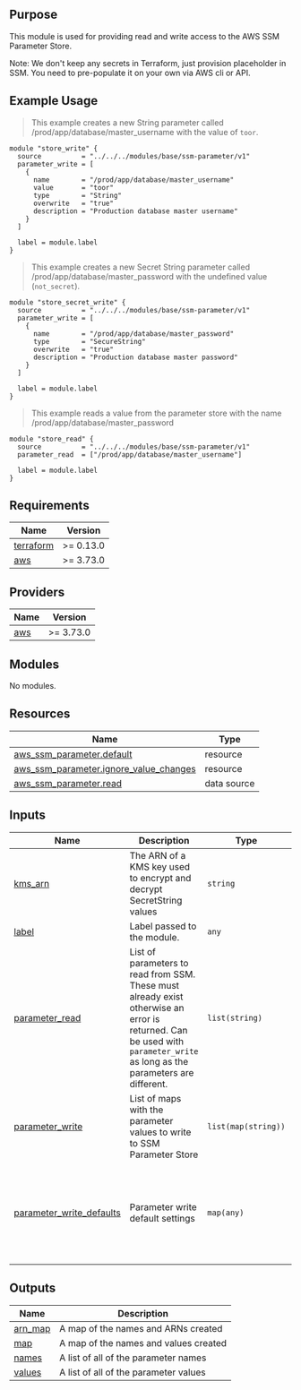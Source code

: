 <!-- BEGIN_TF_DOCS -->
## Purpose
This module is used for providing read and write access to the AWS SSM Parameter Store.

Note: We don't keep any secrets in Terraform, just provision placeholder in SSM. You need to pre-populate it on your own via AWS cli or API.

## Example Usage
> This example creates a new String parameter called /prod/app/database/master_username with the value of `toor`.
```hcl
module "store_write" {
  source          = "../../../modules/base/ssm-parameter/v1"
  parameter_write = [
    {
      name        = "/prod/app/database/master_username"
      value       = "toor"
      type        = "String"
      overwrite   = "true"
      description = "Production database master username"
    }
  ]

  label = module.label
}
```
> This example creates a new Secret String parameter called /prod/app/database/master_password with the undefined value (`not_secret`).
```hcl
module "store_secret_write" {
  source          = "../../../modules/base/ssm-parameter/v1"
  parameter_write = [
    {
      name        = "/prod/app/database/master_password"
      type        = "SecureString"
      overwrite   = "true"
      description = "Production database master password"
    }
  ]

  label = module.label
}
```

> This example reads a value from the parameter store with the name /prod/app/database/master_password
```hcl
module "store_read" {
  source          = "../../../modules/base/ssm-parameter/v1"
  parameter_read  = ["/prod/app/database/master_username"]

  label = module.label
}
```

## Requirements

| Name | Version |
|------|---------|
| <a name="requirement_terraform"></a> [terraform](#requirement\_terraform) | >= 0.13.0 |
| <a name="requirement_aws"></a> [aws](#requirement\_aws) | >= 3.73.0 |

## Providers

| Name | Version |
|------|---------|
| <a name="provider_aws"></a> [aws](#provider\_aws) | >= 3.73.0 |

## Modules

No modules.

## Resources

| Name | Type |
|------|------|
| [aws_ssm_parameter.default](https://registry.terraform.io/providers/hashicorp/aws/latest/docs/resources/ssm_parameter) | resource |
| [aws_ssm_parameter.ignore_value_changes](https://registry.terraform.io/providers/hashicorp/aws/latest/docs/resources/ssm_parameter) | resource |
| [aws_ssm_parameter.read](https://registry.terraform.io/providers/hashicorp/aws/latest/docs/data-sources/ssm_parameter) | data source |

## Inputs

| Name | Description | Type | Default | Required |
|------|-------------|------|---------|:--------:|
| <a name="input_kms_arn"></a> [kms\_arn](#input\_kms\_arn) | The ARN of a KMS key used to encrypt and decrypt SecretString values | `string` | `""` | no |
| <a name="input_label"></a> [label](#input\_label) | Label passed to the module. | `any` | `{}` | no |
| <a name="input_parameter_read"></a> [parameter\_read](#input\_parameter\_read) | List of parameters to read from SSM. These must already exist otherwise an error is returned. Can be used with `parameter_write` as long as the parameters are different. | `list(string)` | `[]` | no |
| <a name="input_parameter_write"></a> [parameter\_write](#input\_parameter\_write) | List of maps with the parameter values to write to SSM Parameter Store | `list(map(string))` | `[]` | no |
| <a name="input_parameter_write_defaults"></a> [parameter\_write\_defaults](#input\_parameter\_write\_defaults) | Parameter write default settings | `map(any)` | <pre>{<br>  "allowed_pattern": null,<br>  "data_type": "text",<br>  "description": null,<br>  "overwrite": "false",<br>  "tier": "Standard",<br>  "type": "SecureString"<br>}</pre> | no |

## Outputs

| Name | Description |
|------|-------------|
| <a name="output_arn_map"></a> [arn\_map](#output\_arn\_map) | A map of the names and ARNs created |
| <a name="output_map"></a> [map](#output\_map) | A map of the names and values created |
| <a name="output_names"></a> [names](#output\_names) | A list of all of the parameter names |
| <a name="output_values"></a> [values](#output\_values) | A list of all of the parameter values |
<!-- END_TF_DOCS -->
